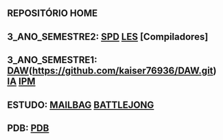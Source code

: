 ## REPOSITÓRIO HOME
## 3_ANO_SEMESTRE2: [SPD](https://github.com/kaiser76936/SPD.git) [LES](https://github.com/Nickurama/doccano.git) [Compiladores]
## 3_ANO_SEMESTRE1: [DAW](https://github.com/kaiser76936/Projeto-DAW.git)(https://github.com/kaiser76936/DAW.git) [IA]([https://github.com/Nickurama/doccano.git](https://github.com/kaiser76936/IA.git)) [IPM](https://github.com/kaiser76936/IPM.git)
## ESTUDO: [MAILBAG](https://github.com/kaiser76936/Mailbag.git)  [BATTLEJONG](https://github.com/kaiser76936/BattleJong.git)
## PDB: [PDB](https://github.com/kaiser76936/PDB.git)
